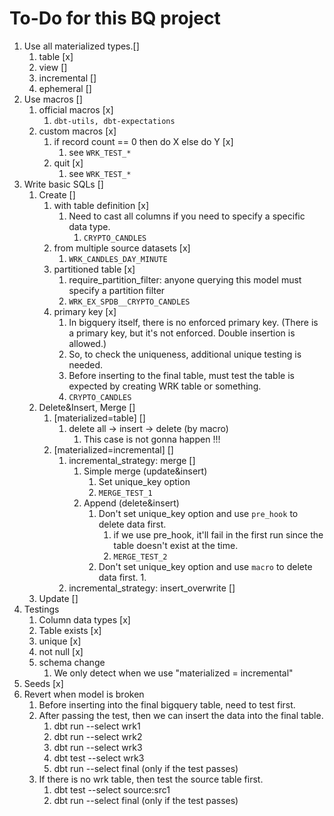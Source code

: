 # To-Do for this BQ project

1. Use all materialized types.[]
   1. table [x]
   2. view []
   3. incremental []
   4. ephemeral []
2. Use macros []
   1. official macros [x]
      1. ```dbt-utils, dbt-expectations```
   2. custom macros [x]
      1. if record count == 0 then do X else do Y [x]
         1. see ```WRK_TEST_*```
      2. quit [x]
         1. see ```WRK_TEST_*```
3. Write basic SQLs []
   1. Create []
      1. with table definition [x]
         1. Need to cast all columns if you need to specify a specific data type.
            1. ```CRYPTO_CANDLES```
      2. from multiple source datasets [x]
         1. ```WRK_CANDLES_DAY_MINUTE```
      3. partitioned table [x]
         1. require_partition_filter: anyone querying this model must specify a partition filter
         2. ```WRK_EX_SPDB__CRYPTO_CANDLES```
      4. primary key [x]
         1. In bigquery itself, there is no enforced primary key. (There is a primary key, but it's not enforced. Double insertion is allowed.)
         2. So, to check the uniqueness, additional unique testing is needed.
         3. Before inserting to the final table, must test the table is expected by creating WRK table or something.
         4. ```CRYPTO_CANDLES```
   2. Delete&Insert, Merge []
      1. [materialized=table] []
         1. delete all -> insert -> delete (by macro)
            1. This case is not gonna happen !!!
      2. [materialized=incremental] []
         1. incremental_strategy: merge []
            1. Simple merge (update&insert)
               1. Set unique_key option
               2. ```MERGE_TEST_1```
            2. Append (delete&insert)
               1. Don't set unique_key option and use ```pre_hook``` to delete data first.
                  1. if we use pre_hook, it'll fail in the first run since the table doesn't exist at the time.
                  2. ```MERGE_TEST_2```
               2. Don't set unique_key option and use ```macro``` to delete data first.
                  1. 
         2. incremental_strategy: insert_overwrite []
   3. Update []
4. Testings
   1. Column data types [x]
   2. Table exists [x]
   3. unique [x]
   4. not null [x]
   5. schema change
      1. We only detect when we use "materialized = incremental"
5. Seeds [x]
6. Revert when model is broken
   1. Before inserting into the final bigquery table, need to test first.
   2. After passing the test, then we can insert the data into the final table.
      1. dbt run --select wrk1
      2. dbt run --select wrk2
      3. dbt run --select wrk3
      4. dbt test --select wrk3
      5. dbt run --select final (only if the test passes)
   3. If there is no wrk table, then test the source table first.
      1. dbt test --select source:src1
      2. dbt run --select final (only if the test passes)
